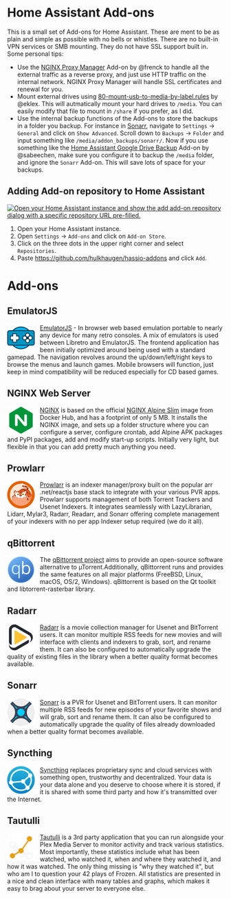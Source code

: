 # Home Assistant Add-ons

This is a small set of Add-ons for Home Assistant. These are ment to be as plain and simple as possible with no bells or whistles. There are no built-in VPN services or SMB mounting. They do not have SSL support built in. Some personal tips:

- Use the [NGINX Proxy Manager](https://github.com/hassio-addons/addon-nginx-proxy-manager) Add-on by @frenck to handle all the external traffic as a reverse proxy, and just use HTTP traffic on the internal network. NGINX Proxy Manager will handle SSL certificates and renewal for you.
- Mount external drives using [80-mount-usb-to-media-by-label.rules](https://gist.github.com/eklex/c5fac345de5be9d9bc420510617c86b5) by @eklex. This will autmatically mount your hard drives to `/media`. You can easily modify that file to mount in `/share` if you prefer, as I did.
- Use the internal backup functions of the Add-ons to store the backups in a folder you backup. For instance in [Sonarr](https://github.com/hulkhaugen/hassio-addons/tree/main/sonarr), navigate to `Settings` -> `General` and click on `Show Advanced`. Scroll down to `Backups` -> `Folder` and input something like `/media/addon_backups/sonarr/`. Now if you use something like the [Home Assistant Google Drive Backup](https://github.com/sabeechen/hassio-google-drive-backup) Add-on by @sabeechen, make sure you configure it to backup the `/media` folder, and ignore the `Sonarr` Add-on. This will save lots of space for your backups.

## Adding Add-on repository to Home Assistant

[![Open your Home Assistant instance and show the add add-on repository dialog with a specific repository URL pre-filled.](https://my.home-assistant.io/badges/supervisor_add_addon_repository.svg)](https://my.home-assistant.io/redirect/supervisor_add_addon_repository/?repository_url=https%3A%2F%2Fgithub.com%2Fhulkhaugen%2Fhassio-addons)

1. Open your Home Assistant instance.
2. Open `Settings` -> `Add-ons` and click on `Add-on Store`.
3. Click on the three dots in the upper right corner and select `Repositories`.
4. Paste https://github.com/hulkhaugen/hassio-addons and click `Add`.

# Add-ons

## EmulatorJS

<img src="https://raw.githubusercontent.com/hulkhaugen/hassio-addons/main/emulatorjs/icon.png" alt="EmulatorJS" width="64" align="left" style="padding-right:12px">[EmulatorJS](https://docs.linuxserver.io/images/docker-emulatorjs/) - In browser web based emulation portable to nearly any device for many retro consoles. A mix of emulators is used between Libretro and EmulatorJS. The frontend application has been initially optimized around being used with a standard gamepad. The navigation revolves around the up/down/left/right keys to browse the menus and launch games. Mobile browsers will function, just keep in mind compatibility will be reduced especially for CD based games.

## NGINX Web Server

<img src="https://raw.githubusercontent.com/hulkhaugen/hassio-addons/main/nginx_ws/icon.png" alt="NGINX Web Server" width="64" align="left" style="padding-right:12px">[NGINX](https://www.nginx.com/) is based on the official [NGINX Alpine Slim](https://hub.docker.com/_/nginx) image from Docker Hub, and has a footprint of only 5 MB. It installs the NGINX image, and sets up a folder structure where you can configure a server, configure crontab, add Alpine APK packages and PyPI packages, add and modify start-up scripts. Initially very light, but flexible in that you can add pretty much anything you need.

## Prowlarr

<img src="https://raw.githubusercontent.com/hulkhaugen/hassio-addons/main/prowlarr/icon.png" alt="Prowlarr" width="64" align="left" style="padding-right:12px">[Prowlarr](https://prowlarr.com/) is an indexer manager/proxy built on the popular arr .net/reactjs base stack to integrate with your various PVR apps. Prowlarr supports management of both Torrent Trackers and Usenet Indexers. It integrates seamlessly with LazyLibrarian, Lidarr, Mylar3, Radarr, Readarr, and Sonarr offering complete management of your indexers with no per app Indexer setup required (we do it all).

## qBittorrent

<img src="https://raw.githubusercontent.com/hulkhaugen/hassio-addons/main/qbittorrent/icon.png" alt="qBittorrent" width="64" align="left" style="padding-right:12px">The [qBittorrent project](https://www.qbittorrent.org/) aims to provide an open-source software alternative to µTorrent.Additionally, qBittorrent runs and provides the same features on all major platforms (FreeBSD, Linux, macOS, OS/2, Windows). qBittorrent is based on the Qt toolkit and libtorrent-rasterbar library.

## Radarr

<img src="https://raw.githubusercontent.com/hulkhaugen/hassio-addons/main/radarr/icon.png" alt="Radarr" width="64" align="left" style="padding-right:12px">[Radarr](https://radarr.video/) is a movie collection manager for Usenet and BitTorrent users. It can monitor multiple RSS feeds for new movies and will interface with clients and indexers to grab, sort, and rename them. It can also be configured to automatically upgrade the quality of existing files in the library when a better quality format becomes available.

## Sonarr

<img src="https://raw.githubusercontent.com/hulkhaugen/hassio-addons/main/sonarr/icon.png" alt="Sonarr" width="64" align="left" style="padding-right:12px">[Sonarr](https://sonarr.tv/) is a PVR for Usenet and BitTorrent users. It can monitor multiple RSS feeds for new episodes of your favorite shows and will grab, sort and rename them. It can also be configured to automatically upgrade the quality of files already downloaded when a better quality format becomes available.

## Syncthing

<img src="https://raw.githubusercontent.com/hulkhaugen/hassio-addons/main/syncthing/icon.png" alt="Syncthing" width="64" align="left" style="padding-right:12px">[Syncthing](https://syncthing.net/) replaces proprietary sync and cloud services with something open, trustworthy and decentralized. Your data is your data alone and you deserve to choose where it is stored, if it is shared with some third party and how it's transmitted over the Internet.

## Tautulli

<img src="https://raw.githubusercontent.com/hulkhaugen/hassio-addons/main/tautulli/icon.png" alt="Tautulli" width="64" align="left" style="padding-right:12px">[Tautulli](https://tautulli.com/) is a 3rd party application that you can run alongside your Plex Media Server to monitor activity and track various statistics. Most importantly, these statistics include what has been watched, who watched it, when and where they watched it, and how it was watched. The only thing missing is "why they watched it", but who am I to question your 42 plays of Frozen. All statistics are presented in a nice and clean interface with many tables and graphs, which makes it easy to brag about your server to everyone else.
